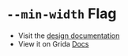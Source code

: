 # `--min-width` Flag

- Visit the [design documentation](../docs/--min-width.md)
- View it on Grida [Docs](https://grida.co/docs/flags/--min-width)
